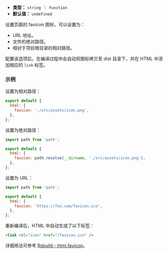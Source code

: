 - **类型：** `string ｜ Function`
- **默认值：** `undefined`

设置页面的 favicon 图标，可以设置为：

- URL 地址。
- 文件的绝对路径。
- 相对于项目根目录的相对路径。

配置该选项后，在编译过程中会自动将图标拷贝至 dist 目录下，并在 HTML 中添加相应的 `link` 标签。

### 示例

设置为相对路径：

```js
export default {
  html: {
    favicon: './src/assets/icon.png',
  },
};
```

设置为绝对路径：

```js
import path from 'path';

export default {
  html: {
    favicon: path.resolve(__dirname, './src/assets/icon.png'),
  },
};
```

设置为 URL：

```js
import path from 'path';

export default {
  html: {
    favicon: 'https://foo.com/favicon.ico',
  },
};
```

重新编译后，HTML 中自动生成了以下标签：

```html
<link rel="icon" href="/favicon.ico" />
```

详细用法可参考 [Rsbuild - html.favicon](https://rsbuild.dev/zh/config/html/favicon)。
